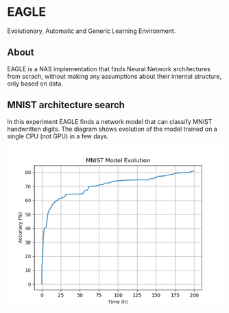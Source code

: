 # EAGLE
Evolutionary, Automatic and Generic Learning Environment.

## About
EAGLE is a NAS implementation that finds Neural Network architectures from scrach, without making any assumptions about their internal structure, only based on data.

## MNIST architecture search
In this experiment EAGLE finds a network model that can classify MNIST handwritten digits. The diagram shows evolution of the model trained on a single CPU (not GPU) in a few days.

![MNIST Training Progress](images/mnist.png)
